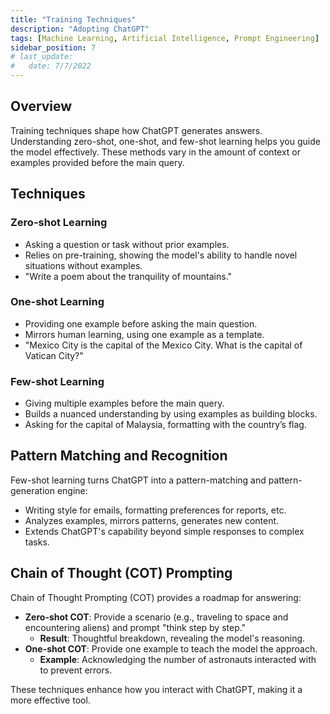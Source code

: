 ```yaml
---
title: "Training Techniques"
description: "Adopting ChatGPT"
tags: [Machine Learning, Artificial Intelligence, Prompt Engineering]
sidebar_position: 7
# last_update:
#   date: 7/7/2022
---
```




## Overview

Training techniques shape how ChatGPT generates answers. Understanding zero-shot, one-shot, and few-shot learning helps you guide the model effectively. These methods vary in the amount of context or examples provided before the main query.

## Techniques 

### Zero-shot Learning

- Asking a question or task without prior examples.
- Relies on pre-training, showing the model's ability to handle novel situations without examples.
- "Write a poem about the tranquility of mountains."

### One-shot Learning

- Providing one example before asking the main question.
- Mirrors human learning, using one example as a template.
- "Mexico City is the capital of the Mexico City. What is the capital of Vatican City?"

### Few-shot Learning

- Giving multiple examples before the main query.
- Builds a nuanced understanding by using examples as building blocks.
- Asking for the capital of Malaysia, formatting with the country’s flag.

## Pattern Matching and Recognition

Few-shot learning turns ChatGPT into a pattern-matching and pattern-generation engine:

- Writing style for emails, formatting preferences for reports, etc.
- Analyzes examples, mirrors patterns, generates new content.
- Extends ChatGPT's capability beyond simple responses to complex tasks.


## Chain of Thought (COT) Prompting

Chain of Thought Prompting (COT) provides a roadmap for answering:
- **Zero-shot COT**: Provide a scenario (e.g., traveling to space and encountering aliens) and prompt "think step by step."
  - **Result**: Thoughtful breakdown, revealing the model's reasoning.
- **One-shot COT**: Provide one example to teach the model the approach.
  - **Example**: Acknowledging the number of astronauts interacted with to prevent errors.

These techniques enhance how you interact with ChatGPT, making it a more effective tool.